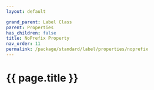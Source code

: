```yaml
---
layout: default

grand_parent: Label Class
parent: Properties
has_children: false
title: NoPrefix Property
nav_order: 11
permalink: /package/standard/label/properties/noprefix
---
```

# {{ page.title }}
